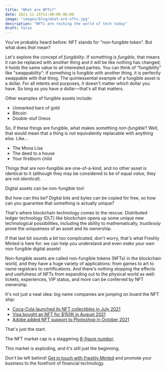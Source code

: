 ```yaml
---
title: "What are NFTs?"
date: 2021-11-15T12:00:00-06:00
image: "images/blog/what-are-nfts.jpg"
description: "NFTs are rocking the world of tech today"
draft: false
---
```


You've probably heard before: NFT stands for "non-fungible token". But what does *that* mean?

Let's explore the concept of *fungibility*. If something is *fungible*, that means it can be replaced with another thing and it will be like nothing has changed; it holds the same value to all interested parties. You can think of "fungibility" like "swappability": if something is fungible with another thing, it is perfectly swappable with that thing. The quintessential example of a fungible asset is a dollar. For all intents and purposes, it doesn't matter *which* dollar you have. So long as you have *a* dollar&mdash;that's all that matters.

Other examples of fungible assets include:

* Unmarked bars of gold
* Bitcoin
* Double-stuf Oreos

So, if these things are fungible, what makes something *non-fungible*? Well, that would mean that a thing is *not* equivalently replacable with anything else. Like&hellip;

* The Mona Lisa
* The deed to a house
* Your firstborn child

Things that are non-fungible are one-of-a-kind, and no other asset is identical to it (although they may be considered to be of equal *value*, they are not *identical*).

Digital assets can be non-fungible too!

But how can this be? Digital bits and bytes can be copied for free, so how can you guarantee that something is actually unique?

That's where blockchain technology comes to the rescue. Distributed ledger technology (DLT) like blockchain opens up some unique new technological possibilities, including the ability to mathematically, *trustlessly* prove the uniqueness of an asset and its ownership.

If that last bit sounds a bit too complicated, don't worry, that's what Freshly Minted is here for: we can help you understand and even *make your own* non-fungible digital assets!

Non-fungible assets are called non-fungible tokens (NFTs) in the blockchain world, and they have a huge variety of applications: from games to art to name registrars to certifications. And there's nothing stopping the effects and usefulness of NFTs from expanding out to the physical world as well: tickets, experiences, VIP status, and more can be conferred by NFT ownership.

It's not just a neat idea: big name companies are jumping on board the NFT ship:

* [Coca-Cola launched its NFT collectibles in July 2021](https://www.coca-colacompany.com/news/coca-cola-to-offer-first-ever-nft-collectibles)
* [Visa bought an NFT for $150K in August 2021](https://nypost.com/2021/08/23/visa-buys-digital-artwork-token-cryptopunk-for-150k/)
* [Adobe added NFT support to Photoshop in October 2021](https://blog.adobe.com/en/publish/2021/10/26/adobe-unleashes-content-attribution-features-photoshop-beyond-max-2021)

That's just the start.

The NFT market cap is a staggering [*8-figure number*](https://coinmarketcap.com/nft/).

This market is exploding, and it's still just the beginning.

Don't be left behind! [Get in touch with Freshly Minted](https://forms.gle/kK9t3kuWdrqGGQKg6) and promote your business to the forefront of financial technology.

